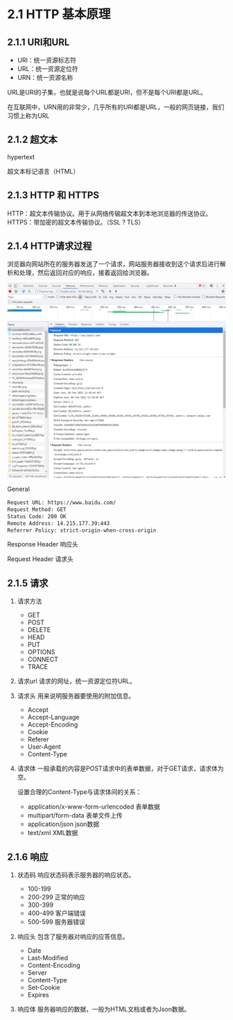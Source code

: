 # 2.1 HTTP 基本原理

## 2.1.1 URI和URL
+ URI：统一资源标志符
+ URL：统一资源定位符
+ URN：统一资源名称

URL是URI的子集，也就是说每个URL都是URI，但不是每个URI都是URL。

在互联网中，URN用的非常少，几乎所有的URI都是URL，一般的网页链接，我们习惯上称为URL

## 2.1.2 超文本
hypertext 

超文本标记语言（HTML）

## 2.1.3 HTTP 和 HTTPS
HTTP：超文本传输协议。用于从网络传输超文本到本地浏览器的传送协议。
HTTPS：带加密的超文本传输协议。（SSL ? TLS）

## 2.1.4 HTTP请求过程
浏览器向网站所在的服务器发送了一个请求，网站服务器接收到这个请求后进行解析和处理，然后返回对应的响应，接着返回给浏览器。

![](浏览器请求.png)

General
```
Request URL: https://www.baidu.com/
Request Method: GET
Status Code: 200 OK
Remote Address: 14.215.177.39:443
Referrer Policy: strict-origin-when-cross-origin
```

Response Header  响应头

Request Header 请求头


## 2.1.5 请求
1. 请求方法
    + GET
    + POST
    + DELETE
    + HEAD
    + PUT
    + OPTIONS
    + CONNECT
    + TRACE

2. 请求url
    请求的网址，统一资源定位符URL。

3. 请求头
    用来说明服务器要使用的附加信息。
    + Accept
    + Accept-Language
    + Accept-Encoding
    + Cookie
    + Referer
    + User-Agent
    + Content-Type

4. 请求体
    一般承载的内容是POST请求中的表单数据，对于GET请求，请求体为空。
    
    设置合理的Content-Type与请求体间的关系：
    + application/x-www-form-urlencoded       表单数据
    + multipart/form-data                     表单文件上传
    + application/json                        json数据
    + text/xml                                XML数据

## 2.1.6 响应
1. 状态码
    响应状态码表示服务器的响应状态。
    + 100-199
    + 200-299 正常的响应
    + 300-399 
    + 400-499 客户端错误
    + 500-599 服务器错误

2. 响应头
    包含了服务器对响应的应答信息。
    + Date
    + Last-Modified
    + Content-Encoding
    + Server
    + Content-Type
    + Set-Cookie
    + Expires


3. 响应体
    服务器响应的数据，一般为HTML文档或者为Json数据。

